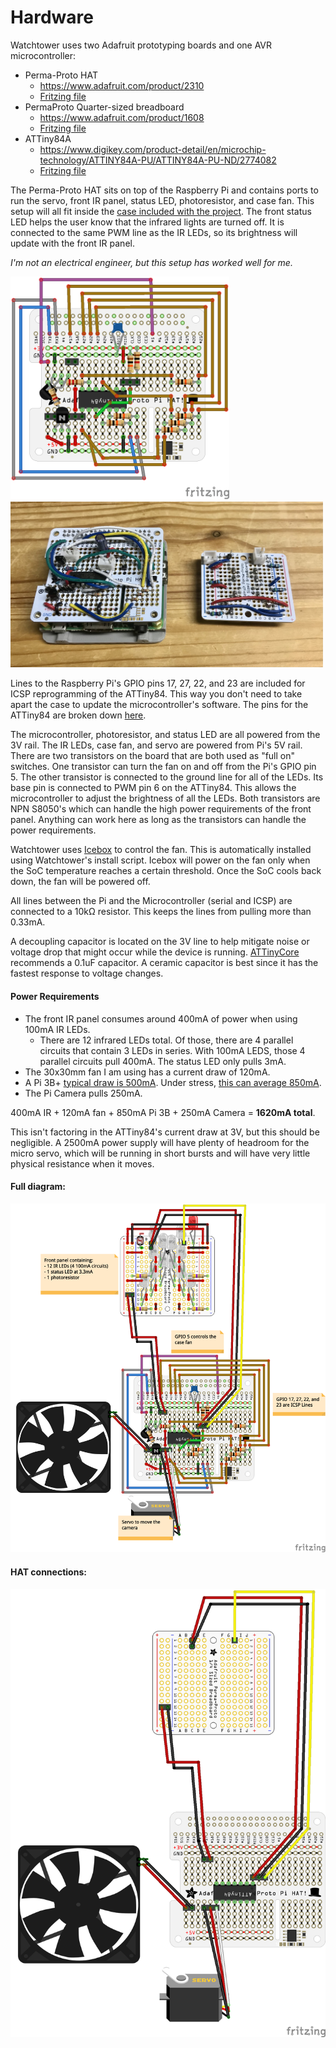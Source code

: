 # Hardware

Watchtower uses two Adafruit prototyping boards and one AVR microcontroller:
- Perma-Proto HAT
   - https://www.adafruit.com/product/2310
   - [Fritzing file](https://github.com/adafruit/Fritzing-Library/blob/master/parts/Adafruit%20Perma-Proto%20HAT.fzpz)
- PermaProto Quarter-sized breadboard
   - https://www.adafruit.com/product/1608
   - [Fritzing file](https://github.com/adafruit/Fritzing-Library/blob/master/parts/PermaprotoQuarterBoard.fzpz)
- ATTiny84A
   - https://www.digikey.com/product-detail/en/microchip-technology/ATTINY84A-PU/ATTINY84A-PU-ND/2774082
   - [Fritzing file](https://github.com/brucetsao/Fritzing/blob/master/ATTiny84-HLT-core.fzpz)

The Perma-Proto HAT sits on top of the Raspberry Pi and contains ports to run the servo, front IR panel, status LED, photoresistor, and case fan. This setup will all fit inside the [case included with the project](../case). The front status LED helps the user know that the infrared lights are turned off. It is connected to the same PWM line as the IR LEDs, so its brightness will update with the front IR panel.

_I'm not an electrical engineer, but this setup has worked well for me._

<img src="./images/HAT.png" width="350"> <img src="./images/assembled.jpg" width="500">

Lines to the Raspberry Pi's GPIO pins 17, 27, 22, and 23 are included for ICSP reprogramming of the ATTiny84. This way you don't need to take apart the case to update the microcontroller's software. The pins for the ATTiny84 are broken down [here](https://github.com/SpenceKonde/ATTinyCore/blob/master/avr/extras/ATtiny_x4.md).

The microcontroller, photoresistor, and status LED are all powered from the 3V rail. The IR LEDs, case fan, and servo are powered from Pi's 5V rail. There are two transistors on the board that are both used as "full on" switches. One transistor can turn the fan on and off from the Pi's GPIO pin 5. The other transistor is connected to the ground line for all of the LEDs. Its base pin is connected to PWM pin 6 on the ATTiny84. This allows the microcontroller to adjust the brightness of all the LEDs. Both transistors are NPN S8050's which can handle the high power requirements of the front panel. Anything can work here as long as the transistors can handle the power requirements.

Watchtower uses [Icebox](https://github.com/johnnewman/icebox/) to control the fan. This is automatically installed using Watchtower's install script. Icebox will power on the fan only when the SoC temperature reaches a certain threshold. Once the SoC cools back down, the fan will be powered off.

All lines between the Pi and the Microcontroller (serial and ICSP) are connected to a 10kΩ resistor. This keeps the lines from pulling more than 0.33mA.

A decoupling capacitor is located on the 3V line to help mitigate noise or voltage drop that might occur while the device is running. [ATTinyCore](https://github.com/SpenceKonde/ATTinyCore) recommends a 0.1uF capacitor. A ceramic capacitor is best since it has the fastest response to voltage changes.

#### Power Requirements

- The front IR panel consumes around 400mA of power when using 100mA IR LEDs.
   - There are 12 infrared LEDs total. Of those, there are 4 parallel circuits that contain 3 LEDs in series. With 100mA LEDS, those 4 parallel circuits pull 400mA. The status LED only pulls 3mA.
- The 30x30mm fan I am using has a current draw of 120mA.
- A Pi 3B+ [typical draw is 500mA](https://www.raspberrypi.org/documentation/hardware/raspberrypi/power/README.md). Under stress, [this can average 850mA](https://www.raspberrypi.org/documentation/faqs/#power).
- The Pi Camera pulls 250mA.

400mA IR + 120mA fan + 850mA Pi 3B + 250mA Camera = **1620mA total**.

This isn't factoring in the ATTiny84's current draw at 3V, but this should be negligible. A 2500mA power supply will have plenty of headroom for the micro servo, which will be running in short bursts and will have very little physical resistance when it moves.

#### Full diagram:
![Full diagram](./images/full_assembly.png)

#### HAT connections:
![Board Connections](./images/connections.png)